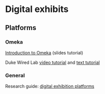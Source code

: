 # Digital exhibits

## Platforms

### Omeka

[Introduction to Omeka](https://omekagym.omeka.net/items/show/521) (slides tutorial)

Duke Wired Lab [video tutorial](https://www.youtube.com/watch?v=tii2aL7cMBE&list=PL4pAvjVJyuICiJwNw-MVFroGyE13lUhv4) and [text tutorial](https://docs.google.com/document/d/1kufh1so0Ug_5ILs2g-spp5BaGlVPQdhUsMdfHicmXpg/edit)

### General

Research guide: [digital exhibition platforms](https://guides.nyu.edu/teachdh)
